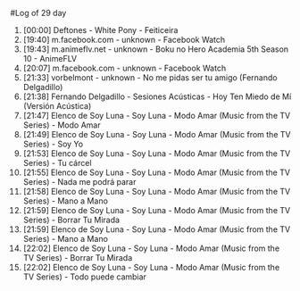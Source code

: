 #Log of 29 day

1. [00:00] Deftones - White Pony - Feiticeira
1. [19:40] m.facebook.com - unknown - Facebook Watch
1. [19:43] m.animeflv.net - unknown - Boku no Hero Academia 5th Season 10 - AnimeFLV
1. [20:07] m.facebook.com - unknown - Facebook Watch
1. [21:33] vorbelmont - unknown - No me pidas ser tu amigo (Fernando Delgadillo)
1. [21:38] Fernando Delgadillo - Sesiones Acústicas - Hoy Ten Miedo de Mí (Versión Acústica)
1. [21:47] Elenco de Soy Luna - Soy Luna - Modo Amar (Music from the TV Series) - Modo Amar
1. [21:49] Elenco de Soy Luna - Soy Luna - Modo Amar (Music from the TV Series) - Soy Yo
1. [21:53] Elenco de Soy Luna - Soy Luna - Modo Amar (Music from the TV Series) - Tu cárcel
1. [21:55] Elenco de Soy Luna - Soy Luna - Modo Amar (Music from the TV Series) - Nada me podrá parar
1. [21:58] Elenco de Soy Luna - Soy Luna - Modo Amar (Music from the TV Series) - Mano a Mano
1. [21:59] Elenco de Soy Luna - Soy Luna - Modo Amar (Music from the TV Series) - Borrar Tu Mirada
1. [21:59] Elenco de Soy Luna - Soy Luna - Modo Amar (Music from the TV Series) - Mano a Mano
1. [22:02] Elenco de Soy Luna - Soy Luna - Modo Amar (Music from the TV Series) - Borrar Tu Mirada
1. [22:02] Elenco de Soy Luna - Soy Luna - Modo Amar (Music from the TV Series) - Todo puede cambiar
